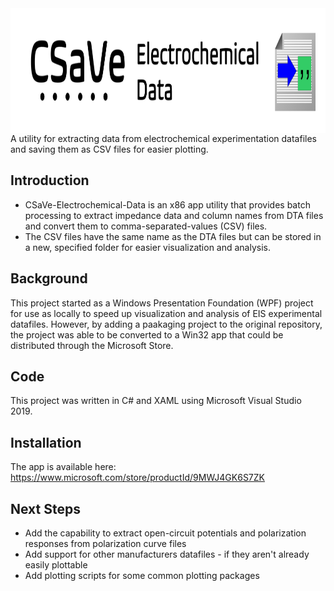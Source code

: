 <img src = "https://github.com/sap8b/CSaVe-Electrochemical-Data/blob/master/CSaVe Electrochemical Data Logo.png" align = "left" width = "1024" height = "200">

# 
A utility for extracting data from electrochemical experimentation datafiles and saving them as CSV files for easier plotting.

## Introduction
* CSaVe-Electrochemical-Data is an x86 app utility that provides batch processing to extract impedance data and column names from DTA files and convert them to comma-separated-values (CSV) files.  
* The CSV files have the same name as the DTA files but can be stored in a new, specified folder for easier visualization and analysis.

## Background
This project started as a Windows Presentation Foundation (WPF) project for use as locally to speed up visualization and analysis of EIS experimental datafiles.  However, by adding a paakaging project to the original repository, the project was able to be converted to a Win32 app that could be distributed through the Microsoft Store.

## Code
This project was written in C# and XAML using Microsoft Visual Studio 2019. 

## Installation
The app is available here: https://www.microsoft.com/store/productId/9MWJ4GK6S7ZK

## Next Steps
* Add the capability to extract open-circuit potentials and polarization responses from polarization curve files
* Add support for other manufacturers datafiles - if they aren't already easily plottable
* Add plotting scripts for some common plotting packages

